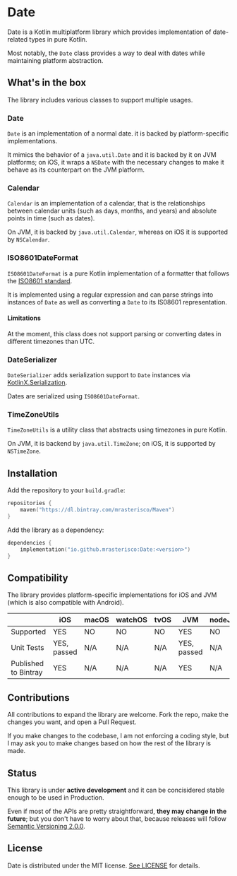 # Date
Date is a Kotlin multiplatform library which provides implementation of date-related types in pure Kotlin.

Most notably, the `Date` class provides a way to deal with dates while maintaining platform abstraction.

## What's in the box
The library includes various classes to support multiple usages.

### Date
`Date` is an implementation of a normal date. it is backed by platform-specific implementations.

It mimics the behavior of a `java.util.Date` and it is backed by it on JVM platforms; on iOS, it wraps a `NSDate` with the necessary changes to make it behave as its counterpart on the JVM platform.

### Calendar
`Calendar` is an implementation of a calendar, that is the relationships between calendar units (such as days, months, and years) and absolute points in time (such as dates).

On JVM, it is backed by `java.util.Calendar`, whereas on iOS it is supported by `NSCalendar`.

### ISO8601DateFormat
`ISO8601DateFormat` is a pure Kotlin implementation of a formatter that follows the [ISO8601 standard](https://en.wikipedia.org/wiki/ISO_8601).

It is implemented using a regular expression and can parse strings into instances of `Date` as well as converting a `Date` to its IS08601 representation.

#### Limitations
At the moment, this class does not support parsing or converting dates in different timezones than UTC.

### DateSerializer
`DateSerializer` adds serialization support to `Date` instances via [KotlinX.Serialization](https://github.com/Kotlin/kotlinx.serialization).

Dates are serialized using `ISO8601DateFormat`.

### TimeZoneUtils
`TimeZoneUtils` is a utility class that abstracts using timezones in pure Kotlin.

On JVM, it is backend by `java.util.TimeZone`; on iOS, it is supported by `NSTimeZone`.

## Installation
Add the repository to your `build.gradle`:

```kotlin
repositories {
    maven("https://dl.bintray.com/mrasterisco/Maven")
}
```

Add the library as a dependency:

```kotlin
dependencies {
    implementation("io.github.mrasterisco:Date:<version>")
}
```

## Compatibility
The library provides platform-specific implementations for iOS and JVM (which is also compatible with Android).

|                      | iOS         | macOS | watchOS | tvOS | JVM         | nodeJS | browserJS | Windows | Linux |
|----------------------|-------------|-------|---------|------|-------------|--------|-----------|---------|-------|
| Supported            | YES         | NO    | NO      | NO   | YES         | NO     | NO        | NO      | NO    |
| Unit Tests           | YES, passed | N/A   | N/A     | N/A  | YES, passed | N/A    | N/A       | N/A     | N/A   |
| Published to Bintray | YES         | N/A   | N/A     | N/A  | YES         | N/A    | N/A       | N/A     | N/A   |

## Contributions
All contributions to expand the library are welcome. Fork the repo, make the changes you want, and open a Pull Request.

If you make changes to the codebase, I am not enforcing a coding style, but I may ask you to make changes based on how the rest of the library is made.

## Status
This library is under **active development** and it can be concisidered stable enough to be used in Production.

Even if most of the APIs are pretty straightforward, **they may change in the future**; but you don't have to worry about that, because releases will follow [Semantic Versioning 2.0.0](https://semver.org/).

## License
Date is distributed under the MIT license. [See LICENSE](https://github.com/MrAsterisco/Date/blob/main/LICENSE) for details.
